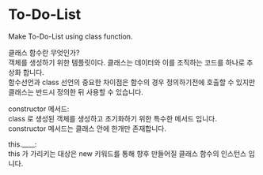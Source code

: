 # To-Do-List
Make To-Do-List using class function.

클래스 함수란 무엇인가?<br>
객체를 생성하기 위한 템플릿이다. 클래스는 데이터와 이를 조직하는 코드를 하나로 추상화 합니다. <br>함수선언과 class 선언의 중요한 차이점은 함수의 경우 정의하기전에 호출할 수 있지만 클래스는 반드시 정의한 뒤 사용할 수 있습니다.<br>

constructor 메서드:<br>
class 로 생성된 객체를 생성하고 초기화하기 위한 특수한 메서드 입니다. <br>constructor 메서드는 클래스 안에 한개만 존재합니다. <br>

this.____:<br>
this 가 가리키는 대상은 new 키워드를 통해 향후 만들어질 클래스 함수의 인스턴스 입니다. <br>
